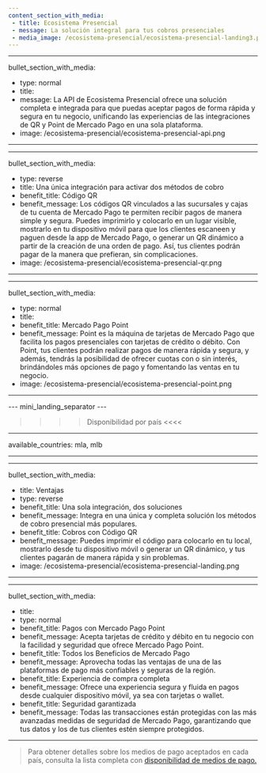 ```yaml
---
content_section_with_media: 
 - title: Ecosistema Presencial
 - message: La solución integral para tus cobros presenciales
 - media_image: /ecosistema-presencial/ecosistema-presencial-landing3.png
---
```


---
bullet_section_with_media: 
 - type: normal
 - title: 
 - message: La API de Ecosistema Presencial ofrece una solución completa e integrada para que puedas aceptar pagos de forma rápida y segura en tu negocio, unificando las experiencias de las integraciones de QR y Point de Mercado Pago en una sola plataforma.
 - image: /ecosistema-presencial/ecosistema-presencial-api.png
---

---
bullet_section_with_media: 
 - type: reverse
 - title: Una única integración para activar dos métodos de cobro
 - benefit_title: Código QR
 - benefit_message: Los códigos QR vinculados a las sucursales y cajas de tu cuenta de Mercado Pago te permiten recibir pagos de manera simple y segura. Puedes imprimirlo y colocarlo en un lugar visible, mostrarlo en tu dispositivo móvil para que los clientes escaneen y paguen desde la app de Mercado Pago, o generar un QR dinámico a partir de la creación de una orden de pago. Así, tus clientes podrán pagar de la manera que prefieran, sin complicaciones.
 - image: /ecosistema-presencial/ecosistema-presencial-qr.png
---

---
bullet_section_with_media: 
 - type: normal
 - title: 
 - benefit_title: Mercado Pago Point
 - benefit_message: Point es la máquina de tarjetas de Mercado Pago que facilita los pagos presenciales con tarjetas de crédito o débito. Con Point, tus clientes podrán realizar pagos de manera rápida y segura, y además, tendrás la posibilidad de ofrecer cuotas con o sin interés, brindándoles más opciones de pago y fomentando las ventas en tu negocio.
 - image: /ecosistema-presencial/ecosistema-presencial-point.png
---

--- mini_landing_separator ---

>>>> Disponibilidad por país <<<<
---
available_countries: mla, mlb

---

---
bullet_section_with_media: 
 - title: Ventajas
 - type: reverse
 - benefit_title: Una sola integración, dos soluciones
 - benefit_message: Integra en una única y completa solución los métodos de cobro presencial más populares.
 - benefit_title: Cobros con Código QR
 - benefit_message: Puedes imprimir el código para colocarlo en tu local, mostrarlo desde tu dispositivo móvil o generar un QR dinámico, y tus clientes pagarán de manera rápida y sin problemas.
 - image: /ecosistema-presencial/ecosistema-presencial-landing.png

---

---
bullet_section_with_media: 
 - title: 
 - type: normal
 - benefit_title: Pagos con Mercado Pago Point
 - benefit_message: Acepta tarjetas de crédito y débito en tu negocio con la facilidad y seguridad que ofrece Mercado Pago Point.
 - benefit_title: Todos los Beneficios de Mercado Pago
 - benefit_message: Aprovecha todas las ventajas de una de las plataformas de pago más confiables y seguras de la región.
 - benefit_title: Experiencia de compra completa
 - benefit_message: Ofrece una experiencia segura y fluida en pagos desde cualquier dispositivo móvil, ya sea con tarjetas o wallet.
 - benefit_title: Seguridad garantizada
 - benefit_message: Todas las transacciones están protegidas con las más avanzadas medidas de seguridad de Mercado Pago, garantizando que tus datos y los de tus clientes estén siempre protegidos.

---

 
 
> Para obtener detalles sobre los medios de pago aceptados en cada país, consulta la lista completa con [disponibilidad de medios de pago.](/developers/es/docs/sales-processing/payment-methods)